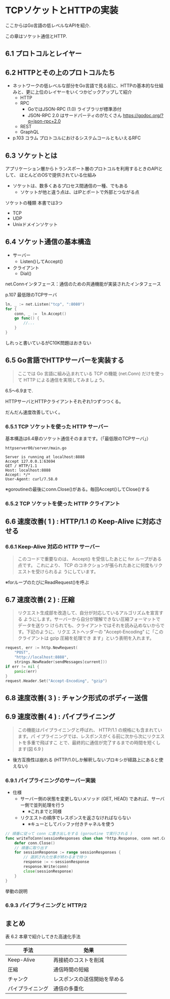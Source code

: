 # TCPソケットとHTTPの実装

ここからはGo言語の低レベルなAPIを紹介.

この章はソケット通信とHTTP.

## 6.1 プロトコルとレイヤー

## 6.2 HTTPとその上のプロトコルたち

* ネットワークの低レベルな部分をGo言語で見る前に、HTTPの基本的な仕組みと、更に上位のレイヤーをいくつかピックアップして紹介
    * HTTP
    * RPC
        * GoではJSON-RPC (1.0) ライブラリが標準添付
        * JSON-RPC 2.0 はサードパーティのがたくさん <https://godoc.org/?q=json-rpc+2.0>
    * REST
    * GraphQL
* p.103 コラム プロトコルにおけるシステムコールともいえるRFC

## 6.3 ソケットとは

アプリケーション層からトランスポート層のプロトコルを利用するときのAPIとして、
ほとんどのOSで提供されている仕組み

* ソケットは、数多くあるプロセス間通信の一種、でもある
    * ソケットが他と違う点は、はIPとポートで外部とつながる点

ソケットの種類 本書では3つ

* TCP
* UDP
* Unixドメインソケット

## 6.4 ソケット通信の基本構造

* サーバー
    * Listen()してAccept()
* クライアント
    * Dial()

net.Connインタフェース：通信のための共通機能が実装されたインタフェース

p.107
最低限のTCPサーバ

```go
ln, _ := net.Listen("tcp", ":8080")
for {
    conn, _ :=  ln.Accept()
    go func() {
        //...
    }
}
```

しれっと書いているがC10K問題はおきない

## 6.5 Go言語でHTTPサーバーを実装する

> ここでは Go 言語に組み込まれている TCP の機能 (net.Conn) だけを使って HTTP による通信を実現してみましょう。

6.5〜6.9まで.

HTTPサーバとHTTPクライアントそれぞれ1つずつつくる。

だんだん速度改善していく。

### 6.5.1 TCP ソケットを使った HTTP サーバー

基本構造は6.4章のソケット通信そのままです。（「最低限のTCPサーバ」）

`httpserver00/server/main.go`

```
Server is running at localhost:8888
Accept 127.0.0.1:63694
GET / HTTP/1.1
Host: localhost:8888
Accept: */*
User-Agent: curl/7.58.0
```

※goroutineの最後にconn.Close()がある。毎回Accept()してClose()する

### 6.5.2 TCP ソケットを使った HTTP クライアント

## 6.6 速度改善( 1 ) : HTTP/1.1 の Keep-Alive に対応させる

### 6.6.1 Keep-Alive 対応の HTTP サーバー

> このコードで重要なのは、 Accept() を受信したあとに for ループがある点です。
これにより、 TCP のコネクションが張られたあとに何度もリクエストを受けられるよ
うにしています。

※forループのたびにReadRequest()を呼ぶ

## 6.7 速度改善( 2 ) : 圧縮

> リクエスト生成部を改造して、自分が対応しているアルゴリズムを宣言する
ようにします。サーバーから自分が理解できない圧縮フォーマットでデータを送りつ
けられても、クライアントではそれを読み込めないからです。下記のように、リクエ
ストヘッダーの "Accept-Encoding" に「このクライアントは gzip 圧縮を処理でき
ます」という表明を入れます。

```go
request, err := http.NewRequest(
    "POST",
    "http://localhost:8888",
    strings.NewReader(sendMessages[current]))
if err != nil {
    panic(err)
}
request.Header.Set("Accept-Encoding", "gzip")
```

## 6.8 速度改善( 3 ) : チャンク形式のボディー送信

## 6.9 速度改善( 4 ) : パイプライニング

> この機能はパイプライニングと呼ばれ、 HTTP/1.1 の規格にも含まれています。パ
イプライニングでは、レスポンスがくる前に次から次にリクエストを多重で飛ばすこ
とで、最終的に通信が完了するまでの時間を短くします(図 6.9 )

* 後方互換性は崩れる (HTTP/1.0しか解釈しないプロキシが経路上にあると使えない)

### 6.9.1 パイプライニングのサーバー実装

* 仕様
    * サーバー側の状態を変更しないメソッド (GET, HEAD) であれば、サーバー側で並列処理を行う
        * ※これまでと同様
    * リクエストの順序でレスポンスを返さなければならない
        * ※キューとしてバッファ付きチャネルを使う

```go
// 順番に従って conn に書き出しをする (goroutine で実行される )
func writeToConn(sessionResponses chan chan *http.Response, conn net.Conn) {
    defer conn.Close()
    // 順番に取り出す
    for sessionResponse := range sessionResponses {
        // 選択された仕事が終わるまで待つ
        response := <-sessionResponse
        response.Write(conn)
        close(sessionResponse)
    }
}
```

挙動の説明



### 6.9.3 パイプライニングと HTTP/2

## まとめ

表 6.2
本章で紹介してきた高速化手法

|手法|効果|
|--|--|
|Keep-Alive|再接続のコストを削減|
|圧縮|通信時間の短縮|
|チャンク|レスポンスの送信開始を早める|
|パイプライニング|通信の多重化|